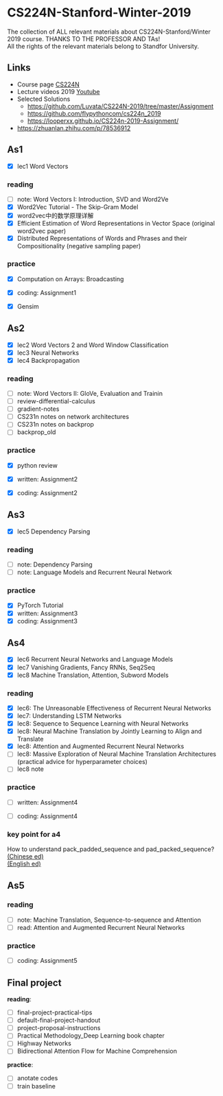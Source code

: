 # CS224N-Stanford-Winter-2019
The collection of ALL relevant materials about CS224N-Stanford/Winter 2019 course. THANKS TO THE PROFESSOR AND TAs!  
All the rights of the relevant materials belong to Standfor University.  

## Links
- Course page [CS224N](http://web.stanford.edu/class/cs224n/)
- Lecture videos 2019 [Youtube](https://www.youtube.com/playlist?list=PLoROMvodv4rOhcuXMZkNm7j3fVwBBY42z)
- Selected Solutions
  - https://github.com/Luvata/CS224N-2019/tree/master/Assignment
  - https://github.com/flypythoncom/cs224n_2019
  - https://looperxx.github.io/CS224n-2019-Assignment/
- https://zhuanlan.zhihu.com/p/78536912

## As1
- [x] lec1 Word Vectors

### reading
- [ ] note: Word Vectors I: Introduction, SVD and Word2Ve
&nbsp;
- [x] Word2Vec Tutorial - The Skip-Gram Model
- [x] word2vec中的数学原理详解
- [x] Efficient Estimation of Word Representations in Vector Space (original word2vec paper)
- [x] Distributed Representations of Words and Phrases and their Compositionality (negative sampling paper)

### practice
- [x] Computation on Arrays: Broadcasting
- [x] coding: Assignment1
- [x] Gensim


## As2
- [x] lec2 Word Vectors 2 and Word Window Classification
- [x] lec3 Neural Networks
- [x] lec4 Backpropagation

### reading
- [ ] note: Word Vectors II: GloVe, Evaluation and Trainin
- [ ] review-differential-calculus
- [ ] gradient-notes
- [ ] CS231n notes on network architectures
- [ ] CS231n notes on backprop
- [ ] backprop_old

### practice
- [x] python review
- [x] written: Assignment2
- [x] coding: Assignment2


## As3
- [x] lec5 Dependency Parsing
### reading
- [ ] note: Dependency Parsing 
- [ ] note: Language Models and Recurrent Neural Network

### practice
- [x] PyTorch Tutorial
- [x] written: Assignment3
- [x] coding: Assignment3

## As4
- [x] lec6 Recurrent Neural Networks and Language Models
- [x] lec7 Vanishing Gradients, Fancy RNNs, Seq2Seq
- [x] lec8 Machine Translation, Attention, Subword Models
### reading
- [x] lec6: The Unreasonable Effectiveness of Recurrent Neural Networks
- [x] lec7: Understanding LSTM Networks
- [x] lec8: Sequence to Sequence Learning with Neural Networks
- [x] lec8: Neural Machine Translation by Jointly Learning to Align and Translate
- [x] lec8: Attention and Augmented Recurrent Neural Networks
- [ ] lec8: Massive Exploration of Neural Machine Translation Architectures (practical advice for hyperparameter choices)
- [ ] lec8 note

### practice
- [ ] written: Assignment4
- [ ] coding: Assignment4


### key point for a4
How to understand pack_padded_sequence and pad_packed_sequence?    
[(Chinese ed)](https://blog.csdn.net/lssc4205/article/details/79474735)    
[(English ed)](https://gist.github.com/HarshTrivedi/f4e7293e941b17d19058f6fb90ab0fec)

## As5
### reading
- [ ] note: Machine Translation, Sequence-to-sequence and Attention
- [ ] read: Attention and Augmented Recurrent Neural Networks

### practice
- [ ] coding: Assignment5


## Final project
**reading**:

- [ ] final-project-practical-tips
- [ ] default-final-project-handout
- [ ] project-proposal-instructions
- [ ] Practical Methodology_Deep Learning book chapter
- [ ] Highway Networks
- [ ] Bidirectional Attention Flow for Machine Comprehension

**practice**:

- [ ] anotate codes
- [ ] train baseline
